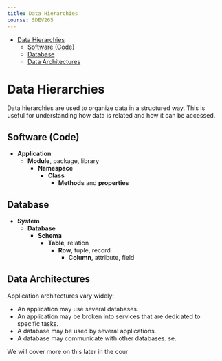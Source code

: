 ```yaml
---
title: Data Hierarchies
course: SDEV265
---
```


- [Data Hierarchies](#data-hierarchies)
  - [Software (Code)](#software-code)
  - [Database](#database)
  - [Data Architectures](#data-architectures)

# Data Hierarchies

Data hierarchies are used to organize data in a structured way. This is useful for understanding how data is related and how it can be accessed.

## Software (Code)

- **Application**
  - **Module**, package, library
    - **Namespace**
      - **Class**
        - **Methods** and **properties**

## Database

- **System**
  - **Database**
    - **Schema**
      - **Table**, relation
        - **Row**, tuple, record
          - **Column**, attribute, field

## Data Architectures

Application architectures vary widely:

- An application may use several databases.
- An application may be broken into services that are dedicated to specific tasks.
- A database may be used by several applications.
- A database may communicate with other databases.
  se.

We will cover more on this later in the cour

